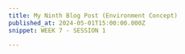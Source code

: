 ```yaml
---
title: My Ninth Blog Post (Environment Concept)
published_at: 2024-05-01T15:00:00.000Z
snippet: WEEK 7 - SESSION 1

---
```

<!-- **A written and/or visual breakdown of how your environment will change or evolve over the journey, and how this connects to your concept. This can include visual references such as your colour palette(s), inspiration, and so on.** -->





<!-- # This is h1

## This is h2

_underline_

**bold** -->
